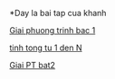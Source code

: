 
*Day la bai tap cua khanh 


<a href="https://github.com/FASTTRACKSE/FTJD1801_JavaCore/tree/master/Khanhcodedao/BaiTapCuaFatsTrast/src/MT_1_OOP"> Giai phuong trinh bac 1 </a>


<a href="https://github.com/FASTTRACKSE/FTJD1801_JavaCore/blob/master/Khanhcodedao/BaiTapCuaFatsTrast/src/MT_1_OOP/tinhtongtu1denN.java"> tinh tong tu 1 den N


<a href="https://github.com/FASTTRACKSE/FTJD1801_JavaCore/blob/master/Khanhcodedao/BaiTapCuaFatsTrast/src/MT_1_OOP/GiaiPT_Bat2.java"> Giai PT bat2
